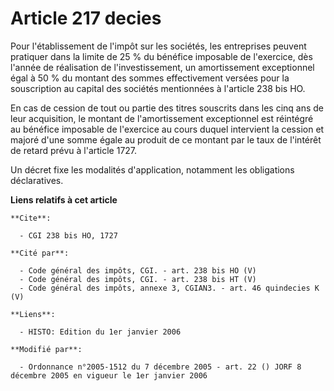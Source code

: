# Article 217 decies

Pour l'établissement de l'impôt sur les sociétés, les entreprises peuvent pratiquer dans la limite de 25 % du bénéfice
imposable de l'exercice, dès l'année de réalisation de l'investissement, un amortissement exceptionnel égal à 50 % du montant
des sommes effectivement versées pour la souscription au capital des sociétés mentionnées à l'article 238 bis HO.

En cas de cession de tout ou partie des titres souscrits dans les cinq ans de leur acquisition, le montant de l'amortissement
exceptionnel est réintégré au bénéfice imposable de l'exercice au cours duquel intervient la cession et majoré d'une somme
égale au produit de ce montant par le taux de l'intérêt de retard prévu à l'article 1727.

Un décret fixe les modalités d'application, notamment les obligations déclaratives.

**Liens relatifs à cet article**

	**Cite**:

	  - CGI 238 bis HO, 1727

	**Cité par**:

	  - Code général des impôts, CGI. - art. 238 bis HO (V)
	  - Code général des impôts, CGI. - art. 238 bis HT (V)
	  - Code général des impôts, annexe 3, CGIAN3. - art. 46 quindecies K (V)

	**Liens**:

	  - HISTO: Edition du 1er janvier 2006

	**Modifié par**:

	  - Ordonnance n°2005-1512 du 7 décembre 2005 - art. 22 () JORF 8 décembre 2005 en vigueur le 1er janvier 2006
